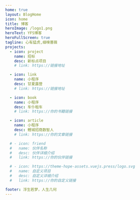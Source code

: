 ```yaml
---
home: true
layout: BlogHome
icon: home
title: 博客
heroImage: /logo1.png
heroText: YFS博客
heroFullScreen: true
tagline: 心有猛虎,细嗅蔷薇
projects:
  - icon: project
    name: 招标
    desc: 新标点项目
    # link: https://链接地址

  - icon: link
    name: 小程序
    desc: 甘夏露营
    # link: https://链接地址

  - icon: book
    name: 小程序
    desc: 车仆租车
    # link: https://你的书籍链接

  - icon: article
    name: 小程序
    desc: 鲤城招商数智人
    # link: https://你的文章链接

  # - icon: friend
  #   name: 伙伴名称
  #   desc: 伙伴详细介绍
  #   link: https://你的伙伴链接

  # - icon: https://theme-hope-assets.vuejs.press/logo.svg
  #   name: 自定义项目
  #   desc: 自定义详细介绍
  #   link: https://你的自定义链接

footer: 浮生若梦，人生几何
---
```


<!-- 这是一个博客主页的案例。

要使用此布局，你应该在页面前端设置 `layout: BlogHome` 和 `home: true`。

相关配置文档请见 [博客主页](https://theme-hope.vuejs.press/zh/guide/blog/home.html)。 -->
